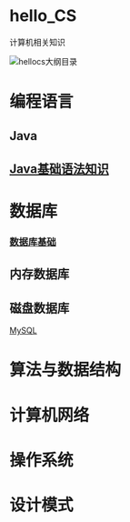 # hello_CS
计算机相关知识

![hellocs大纲目录](//mg/helloCS大纲目录.png)

# 编程语言

## Java

## [Java基础语法知识](/ProgramingLanguage/Java/Java基础语法知识.md)



# 数据库

### [数据库基础](/DB/数据库基础.md)

## 内存数据库

## 磁盘数据库

[MySQL](\DB\Disk\MySQL.md)

# 算法与数据结构

# 计算机网络



# 操作系统

# 设计模式









